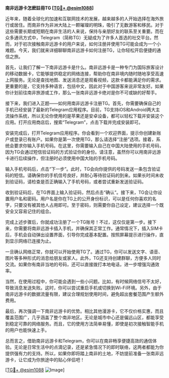 **南非远游卡怎麽註冊TG [[TG💪+ @esim1088](https://t.me/s/esim1088)]**

近年来，随着全球化的加速和互联网技术的发展，越来越多的人开始选择在海外旅行或居住。而南非作为非洲大陆上一颗璀璨的明珠，吸引了无数游客和移民。对于这些需要长期或短期在南非生活的人来说，保持与亲朋好友的联系至关重要。而在众多通讯方式中，Telegram（简称TG）无疑成为了许多人首选的社交平台。然而，对于初次接触南非远游卡的用户来说，如何注册并使用TG可能会成为一个小难题。今天，我们就来详细聊聊南非远游卡如何注册TG，让你轻松开启便捷的通信之旅。

首先，让我们了解一下南非远游卡是什么。南非远游卡是一种专门为国际旅客设计的移动数据卡，它能够提供稳定的网络连接，帮助你在南非境内随时随地享受高速上网服务。无论是查找地图、发送消息还是观看视频，这款卡都能满足你的需求。更重要的是，它支持多种语言，包括中文，因此对于中国游客来说非常友好。如果你计划前往南非旅游或工作，那么一张南非远游卡绝对是你不可或缺的好帮手。

接下来，我们进入正题——如何用南非远游卡注册TG。首先，你需要确保自己的手机已经安装了最新的Telegram应用程序。目前，TG支持iOS和Android两大主流操作系统，所以无论你使用的是苹果还是安卓设备，都可以轻松下载并安装这个应用。打开应用商店后，搜索“Telegram”，点击下载并完成安装即可。

安装完成后，打开Telegram应用程序。你会看到一个欢迎界面，提示你创建新账户或登录已有账户。如果你是第一次使用TG，那么请选择“注册”选项。接着，系统会要求你输入手机号码。在这里，你需要输入自己在中国大陆使用的手机号码，因为TG会通过短信验证码的方式验证你的身份。请注意，虽然你可以用南非远游卡进行后续操作，但注册时必须使用中国大陆的手机号码。

输入手机号码后，点击“下一步”。此时，TG会向你提供的号码发送一条包含验证码的短信。请确保你的手机信号良好，并耐心等待验证码的到来。如果长时间未收到验证码，请检查是否正确输入了手机号码，或者尝试重新发送验证码。

收到验证码后，在TG界面上输入验证码，然后点击“确认”。接下来，TG会让你设置用户名和密码。用户名是你在TG上的公开身份标识，可以是任何你喜欢的名字，只要没有被其他人占用即可。至于密码，则需要你自己设定，建议选择一个既安全又容易记住的组合。

完成上述步骤后，你就成功注册了一个TG账号！不过，这仅仅是第一步。接下来，你需要将南非远游卡插入手机，并确保其正常工作。通常情况下，插入SIM卡后，手机会自动弹出设置界面，引导你完成基本配置。按照屏幕提示进行操作，直到显示网络已连接为止。

一旦确认网络正常，你就可以开始使用TG了。通过TG，你可以发送文字、语音、图片等多种形式的消息给朋友或家人。此外，TG还支持创建群聊，方便多人同时交流。如果你有南非当地的号码，还可以直接拨打本地电话，进一步增强沟通效率。

当然，在使用过程中，你可能会遇到一些小问题。比如，有时候网络信号不太好，导致消息发送失败。这时，你可以尝试重启手机或切换到Wi-Fi环境。另外，由于南非远游卡的数据流量有限，建议合理规划使用时间，避免超出套餐范围产生额外费用。

最后，再次强调一下南非远游卡的优势。相比其他漫游卡，它不仅价格实惠，而且覆盖范围广，几乎涵盖了整个南非地区。无论是城市中心还是偏远山区，都能享受到稳定可靠的网络服务。而且，它的使用方法简单易懂，即使是初次接触智能手机的用户也能快速上手。

总而言之，借助南非远游卡和Telegram，你可以在南非畅享便捷高效的通信体验。无论是日常生活中的点滴记录，还是紧急情况下的即时联络，这两者都能为你提供强有力的支持。所以，如果你即将踏上南非的土地，不妨提前准备一张南非远游卡，让它成为你旅途中的贴心伴侣吧！

[[TG💪+ @esim1088](https://t.me/s/esim1088) ![Image](https://i.postimg.cc/4NQfJmqS/Snipaste-2025-05-13-00-14-12.png)]